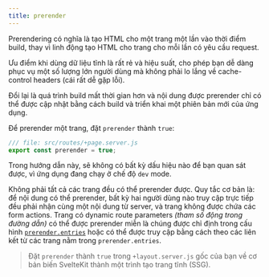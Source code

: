 ```yaml
---
title: prerender
---
```


Prerendering có nghĩa là tạo HTML cho một trang một lần vào thời điểm build, thay vì linh động tạo HTML cho trang cho mỗi lần có yêu cầu request.

Ưu điểm khi dùng dữ liệu tĩnh là rất rẻ và hiệu suất, cho phép bạn dễ dàng phục vụ một số lượng lớn người dùng mà không phải lo lắng về cache-control headers (cái rất dễ gặp lỗi).

Đổi lại là quá trình build mất thời gian hơn và nội dung được prerender chỉ có thể được cập nhật bằng cách build và triển khai một phiên bản mới của ứng dụng.

Để prerender một trang, đặt `prerender` thành `true`:
```js
/// file: src/routes/+page.server.js
export const prerender = true;
```

Trong hướng dẫn này, sẽ không có bất kỳ dấu hiệu nào để bạn quan sát được, vì ứng dụng đang chạy ở chế độ `dev` mode.

Không phải tất cả các trang đều có thể prerender được. Quy tắc cơ bản là: để nội dung có thể prerender, bất kỳ hai người dùng nào truy cập trực tiếp đều phải nhận cùng một nội dung từ server, và trang không được chứa các form actions. Trang có dynamic route parameters _(tham số động trong đường dẫn)_ có thể được prerender miễn là chúng được chỉ định trong cấu hình [`prerender.entries`](https://kit.svelte.dev/docs/configuration#prerender) hoặc có thể được truy cập bằng cách theo các liên kết từ các trang nằm trong `prerender.entries`.

> Đặt `prerender` thành `true` trong `+layout.server.js` gốc của bạn về cơ bản biến SvelteKit thành một trình tạo trang tĩnh (SSG).
